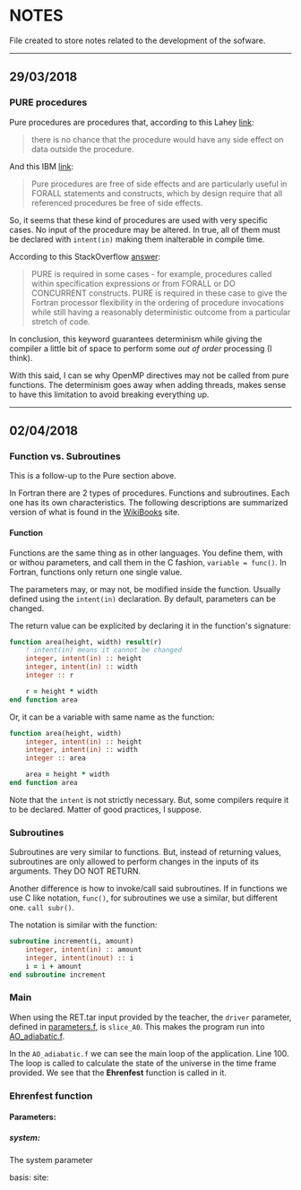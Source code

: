 
# NOTES

File created to store notes related to the development of the sofware.

---

## 29/03/2018

### PURE procedures

Pure procedures are procedures that, according to this Lahey [link](http://www.lahey.com/docs/lfenthelp/F95ARPURE.htm):

> there is no chance that the procedure would have any side effect on data outside the procedure.

And this IBM [link](https://www.ibm.com/support/knowledgecenter/SSGH4D_13.1.0/com.ibm.xlf131.aix.doc/language_ref/pure.html):

> Pure procedures are free of side effects and are particularly useful in FORALL statements and constructs, which by design require that all referenced procedures be free of side effects.

So, it seems that these kind of procedures are used with very specific cases. No input of the procedure may be altered. In true, all of them must be declared with `intent(in)` making them inalterable in compile time.

According to this StackOverflow [answer](https://stackoverflow.com/a/30315370):

> PURE is required in some cases - for example, procedures called within specification expressions or from FORALL or DO CONCURRENT constructs. PURE is required in these case to give the Fortran processor flexibility in the ordering of procedure invocations while still having a reasonably deterministic outcome from a particular stretch of code.

In conclusion, this keyword guarantees determinism while giving the compiler a little bit of space to perform some *out of order* processing (I think).

With this said, I can se why OpenMP directives may not be called from pure functions. The determinism goes away when adding threads, makes sense to have this limitation to avoid breaking everything up.

---

## 02/04/2018

### Function vs. Subroutines

This is a follow-up to the Pure section above.

In Fortran there are 2 types of procedures. Functions and subroutines. Each one has its own characteristics. The following descriptions are summarized version of what is found in the [WikiBooks](https://en.wikibooks.org/wiki/Fortran/Fortran_procedures_and_functions) site.

#### Function

Functions are the same thing as in other languages. You define them, with or withou parameters, and call them in the C fashion, `variable = func()`. In Fortran, functions only return one single value.

The parameters may, or may not, be modified inside the function. Usually defined using the `intent(in)` declaration. By default, parameters can be changed.

The return value can be explicited by declaring it in the function's signature:
```f90
function area(height, width) result(r)
	! intent(in) means it cannot be changed
	integer, intent(in) :: height
	integer, intent(in) :: width
	integer :: r

	r = height * width
end function area
```

Or, it can be a variable with same name as the function:
```f90
function area(height, width)
	integer, intent(in) :: height
	integer, intent(in) :: width
	integer :: area

	area = height * width
end function area
```

Note that the `intent` is not strictly necessary. But, some compilers require it to be declared. Matter of good practices, I suppose.

### Subroutines

Subroutines are very similar to functions. But, instead of returning values, subroutines are only allowed to perform changes in the inputs of its arguments. They DO NOT RETURN.

Another difference is how to invoke/call said subroutines. If in functions we use C like notation, `func()`, for subroutines we use a similar, but different one. `call subr()`.

The notation is similar with the function:
```f90
subroutine increment(i, amount)
	integer, intent(in) :: amount
	integer, intent(inout) :: i
	i = i + amount
end subroutine increment
```

### Main

When using the RET.tar input provided by the teacher, the `driver` parameter, defined in [parameters.f](dynemol/parameters.f), is `slice_A0`. This makes the program run into [AO_adiabatic.f](dynemol/AO_adiabatic.f).

In the `AO_adiabatic.f` we can see the main loop of the application. Line 100. The loop is called to calculate the state of the universe in the time frame provided. We see that the **Ehrenfest** function is called in it.


### Ehrenfest function

#### Parameters:

##### system:

The system parameter

basis:
site:


